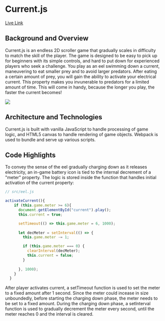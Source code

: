 # Current.js

[Live Link](https://ndo277.github.io/currentjs/)

## Background and Overview
Current.js is an endless 2D scroller game that gradually scales in difficulty to match the skill of the player. The game is designed to be easy to pick up for beginners with its simple controls, and hard to put down for experienced players who seek a challenge. You play as an eel swimming down a current, maneuvering to eat smaller prey and to avoid larger predators. After eating a certain amount of prey, you will gain the ability to activate your electrical current. This property makes you invunerable to predators for a limited amount of time. This will come in handy, because the longer you play, the faster the current becomes!

![](assets/images/game.gif)

## Architecture and Technologies
Current.js is built with vanilla JavaScript to handle processing of game logic, and HTML5 canvas to handle rendering of game objects. Webpack is used to bundle and serve up various scripts.
        
## Code Highlights

To convey the sense of the eel gradually charging down as it releases electricity, an in-game battery icon is tied to the internal decrement of a "meter" property. The logic is stored inside the function that handles initial activation of the current property: 

```javascript
// src/eel.js

activateCurrent(){
    if (this.game.meter >= 6){
      document.getElementById("current").play();
      this.current = true;

      setTimeout(() => this.game.meter = 6, 1000);
      
      let decMeter = setInterval(() => {
        this.game.meter -= 1;

        if (this.game.meter === 0) {
          clearInterval(decMeter);
          this.current = false;
        }
        
      }, 1000);
    }
  }
```

After player activates current, a setTimeout function is used to set the meter to a fixed amount after 1 second. Since the meter could incease in size unboundedly, before starting the charging down phase, the meter needs to be set to a fixed amount. During the charging down phase, a setInterval function is used to gradually decrement the meter every second, until the meter reaches 0 and the interval is cleared. 
